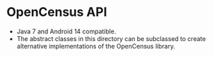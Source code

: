 OpenCensus API
======================================================

* Java 7 and Android 14 compatible.
* The abstract classes in this directory can be subclassed to create alternative
  implementations of the OpenCensus library.
